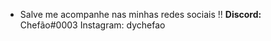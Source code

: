 - Salve me acompanhe nas minhas redes sociais !!
**Discord:** Chefão#0003
Instagram: dychefao

<!---
motsdev/motsdev is a ✨ special ✨ repository because its `README.md` (this file) appears on your GitHub profile.
You can click the Preview link to take a look at your changes.
--->
